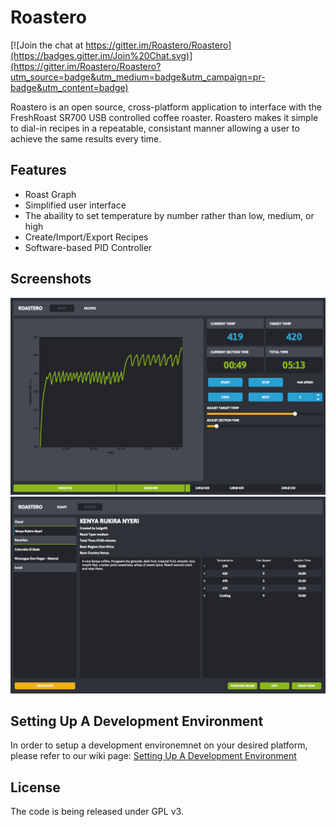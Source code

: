 # Roastero

[![Join the chat at https://gitter.im/Roastero/Roastero](https://badges.gitter.im/Join%20Chat.svg)](https://gitter.im/Roastero/Roastero?utm_source=badge&utm_medium=badge&utm_campaign=pr-badge&utm_content=badge)

Roastero is an open source, cross-platform application to interface with the FreshRoast SR700 USB controlled coffee roaster. Roastero makes it simple to dial-in recipes in a repeatable, consistant manner allowing a user to achieve the same results every time.

## Features
- Roast Graph
- Simplified user interface
- The abaility to set temperature by number rather than low, medium, or high
- Create/Import/Export Recipes
- Software-based PID Controller

## Screenshots
![Roast Tab Screenshot](screenshots/screen01.png)
![Recipe Tab Screenshot](screenshots/screen02.png)

## Setting Up A Development Environment
In order to setup a development environemnet on your desired platform, please refer to our wiki page: [Setting Up A Development Environment](https://github.com/Roastero/Roastero/wiki/Setting-Up-A-Development-Environment)

## License
The code is being released under GPL v3.
